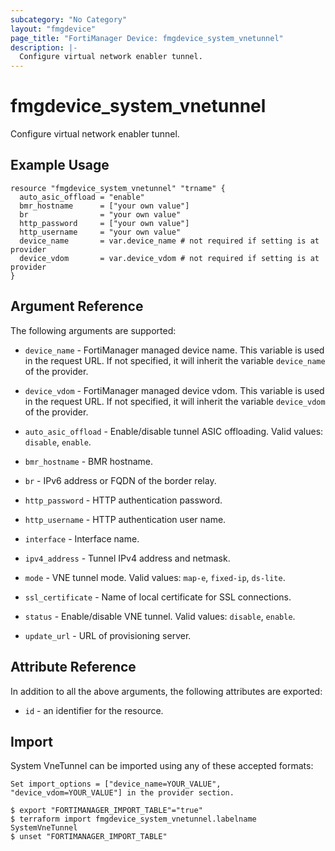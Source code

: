```yaml
---
subcategory: "No Category"
layout: "fmgdevice"
page_title: "FortiManager Device: fmgdevice_system_vnetunnel"
description: |-
  Configure virtual network enabler tunnel.
---
```


# fmgdevice_system_vnetunnel
Configure virtual network enabler tunnel.

## Example Usage

```hcl
resource "fmgdevice_system_vnetunnel" "trname" {
  auto_asic_offload = "enable"
  bmr_hostname      = ["your own value"]
  br                = "your own value"
  http_password     = ["your own value"]
  http_username     = "your own value"
  device_name       = var.device_name # not required if setting is at provider
  device_vdom       = var.device_vdom # not required if setting is at provider
}
```

## Argument Reference


The following arguments are supported:

* `device_name` - FortiManager managed device name. This variable is used in the request URL. If not specified, it will inherit the variable `device_name` of the provider.
* `device_vdom` - FortiManager managed device vdom. This variable is used in the request URL. If not specified, it will inherit the variable `device_vdom` of the provider.

* `auto_asic_offload` - Enable/disable tunnel ASIC offloading. Valid values: `disable`, `enable`.

* `bmr_hostname` - BMR hostname.
* `br` - IPv6 address or FQDN of the border relay.
* `http_password` - HTTP authentication password.
* `http_username` - HTTP authentication user name.
* `interface` - Interface name.
* `ipv4_address` - Tunnel IPv4 address and netmask.
* `mode` - VNE tunnel mode. Valid values: `map-e`, `fixed-ip`, `ds-lite`.

* `ssl_certificate` - Name of local certificate for SSL connections.
* `status` - Enable/disable VNE tunnel. Valid values: `disable`, `enable`.

* `update_url` - URL of provisioning server.


## Attribute Reference

In addition to all the above arguments, the following attributes are exported:
* `id` - an identifier for the resource.

## Import

System VneTunnel can be imported using any of these accepted formats:
```
Set import_options = ["device_name=YOUR_VALUE", "device_vdom=YOUR_VALUE"] in the provider section.

$ export "FORTIMANAGER_IMPORT_TABLE"="true"
$ terraform import fmgdevice_system_vnetunnel.labelname SystemVneTunnel
$ unset "FORTIMANAGER_IMPORT_TABLE"
```

